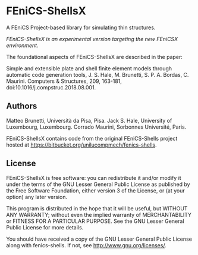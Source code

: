# FEniCS-ShellsX

A FEniCS Project-based library for simulating thin structures.

*FEniCS-ShellsX is an experimental version targeting the new FEniCSX environment.*

The foundational aspects of FEniCS-ShellsX are described in the paper:

Simple and extensible plate and shell finite element models through automatic code generation tools, J. S. Hale, M. Brunetti, S. P. A. Bordas, C. Maurini. Computers & Structures, 209, 163-181, doi:10.1016/j.compstruc.2018.08.001.

## Authors

Matteo Brunetti, Università da Pisa, Pisa.
Jack S. Hale, University of Luxembourg, Luxembourg.
Corrado Maurini, Sorbonnes Université, Paris.

FEniCS-ShellsX contains code from the original FEniCS-Shells project
hosted at https://bitbucket.org/unilucompmech/fenics-shells.

## License

FEniCS-ShellsX is free software: you can redistribute it and/or
modify it under the terms of the GNU Lesser General Public License as published
by the Free Software Foundation, either version 3 of the License, or (at your
option) any later version.

This program is distributed in the hope that it will be useful, but WITHOUT ANY
WARRANTY; without even the implied warranty of MERCHANTABILITY or FITNESS FOR A
PARTICULAR PURPOSE.  See the GNU Lesser General Public License for more
details.

You should have received a copy of the GNU Lesser General Public License along
with fenics-shells.  If not, see http://www.gnu.org/licenses/.
